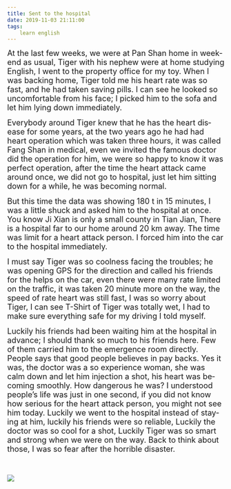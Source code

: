```yaml
---
title: Sent to the hospital
date: 2019-11-03 21:11:00
tags:
    learn english
---
```

<p .="margin:0cm;margin-bottom:.0001pt;text-align:justify;text-justify:
inter-ideograph;line-height:23.0pt;background:white"><span .="tran"><span lang="EN-US" .="font-family: Calibri, sans-serif; color: rgb(102, 102, 102); background-image: initial; background-position: initial; background-size: initial; background-repeat: initial; background-attachment: initial; background-origin: initial; background-clip: initial;"><font size="4">At the last few weeks, we were at Pan Shan home
in weekend as usual, Tiger with his nephew were at home studying English, I
went to the property office for my toy. When I was backing home, Tiger told me
his heart rate was so fast, and he had taken saving pills. I can see he looked
so uncomfortable from his face; I picked him to the sofa and let him lying down
immediately.</font></span></span></p>

<p .="margin:0cm;margin-bottom:.0001pt;text-align:justify;text-justify:
inter-ideograph;line-height:23.0pt;background:white"><span .="tran"><span lang="EN-US" .="font-family: Calibri, sans-serif; color: rgb(102, 102, 102); background-image: initial; background-position: initial; background-size: initial; background-repeat: initial; background-attachment: initial; background-origin: initial; background-clip: initial;"><font size="4">Everybody around Tiger knew that he has the
heart disease for some years, at the two years ago he had had heart operation
which was taken three hours, it was called Fang Shan in medical, even we
invited the famous doctor did the operation for him, we were so happy to know
it was perfect operation, after the time the heart attack came around once, we
did not go to hospital, just let him sitting down for a while, he was becoming normal.</font></span></span></p>

<p .="margin:0cm;margin-bottom:.0001pt;text-align:justify;text-justify:
inter-ideograph;line-height:23.0pt;background:white"><span .="tran"><span lang="EN-US" .="font-family: Calibri, sans-serif; color: rgb(102, 102, 102); background-image: initial; background-position: initial; background-size: initial; background-repeat: initial; background-attachment: initial; background-origin: initial; background-clip: initial;"><font size="4">But this time the data was showing 180 t in 15 minutes,
I was a little shuck and asked him to the hospital at once. You know Ji Xian is
only a small county in Tian Jian, There is a hospital far to our home around 20
km away. The time was limit for a heart attack person. I forced him into the car
to the hospital immediately.</font></span></span></p>

<p .="margin:0cm;margin-bottom:.0001pt;text-align:justify;text-justify:
inter-ideograph;line-height:23.0pt;background:white"><span .="tran"><span lang="EN-US" .="font-family: Calibri, sans-serif; color: rgb(102, 102, 102); background-image: initial; background-position: initial; background-size: initial; background-repeat: initial; background-attachment: initial; background-origin: initial; background-clip: initial;"><font size="4">I must say Tiger was so coolness facing the troubles;
he was opening GPS for the direction and called his friends for the helps on
the car, even there were many rate limited on the traffic, it was taken 20
minute more on the way, the speed of rate heart was still fast, I was so worry
about Tiger, I can see T-Shirt of Tiger was totally wet, I had to make sure
everything safe for my driving I told myself.</font></span></span></p>

<p .="margin:0cm;margin-bottom:.0001pt;text-align:justify;text-justify:
inter-ideograph;line-height:23.0pt;background:white"><span .="tran"><span lang="EN-US" .="font-family: Calibri, sans-serif; color: rgb(102, 102, 102); background-image: initial; background-position: initial; background-size: initial; background-repeat: initial; background-attachment: initial; background-origin: initial; background-clip: initial;"><font size="4">Luckily his friends had been waiting him at the
hospital in advance; I should thank so much to his friends here. Few of them
carried him to the emergence room directly. People says that good people
believes in pay backs. Yes it was, the doctor was a so experience woman, she
was calm down and let him injection a shot, his heart was becoming smoothly. How
dangerous he was? I understood people&#x2019;s life was just in one second, if you did
not know how serious for the heart attack person, you might not see him today.
Luckily we went to the hospital instead of staying at him, luckily his friends were
so reliable, Luckily the doctor was so cool for a shot, Luckily Tiger was so
smart and strong when we were on the way. Back to think about those, I was so
fear after the horrible disaster.</font><span .="font-size: 15pt;"></span></span></span></p><p .="margin:0cm;margin-bottom:.0001pt;text-align:justify;text-justify:
inter-ideograph;line-height:23.0pt;background:white"><span .="tran"><span lang="EN-US" .="font-family: Calibri, sans-serif; color: rgb(102, 102, 102); background-image: initial; background-position: initial; background-size: initial; background-repeat: initial; background-attachment: initial; background-origin: initial; background-clip: initial;"><font size="4"><br></font></span></span></p><div class="uchome-message-pic"><img src="data/attachment/album/201909/12/101518s2ddmmwy2vi89cdm.jpg"><p></p></div>